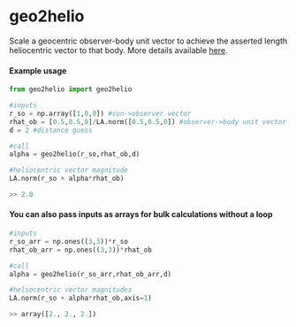 # geo2helio
Scale a geocentric observer-body unit vector to achieve the asserted length heliocentric vector to that body.  More details available <a href="https://benengebreth.org/dynamic-sky/geocentric-to-heliocentric/">here</a>.

#### Example usage

```python
from geo2helio import geo2helio

#inputs
r_so = np.array([1,0,0]) #sun->observer vector
rhat_ob = [0.5,0.5,0]/LA.norm([0.5,0.5,0]) #observer->body unit vector
d = 2 #distance guess

#call
alpha = geo2helio(r_so,rhat_ob,d)

#heliocentric vector magnitude
LA.norm(r_so + alpha*rhat_ob)

>> 2.0
```

#### You can also pass inputs as arrays for bulk calculations without a loop

```python
#inputs
r_so_arr = np.ones((3,3))*r_so
rhat_ob_arr = np.ones((3,3))*rhat_ob

#call
alpha = geo2helio(r_so_arr,rhat_ob_arr,d)

#heliocentric vector magnitudes
LA.norm(r_so + alpha*rhat_ob,axis=1)

>> array([2., 2., 2.])
```
